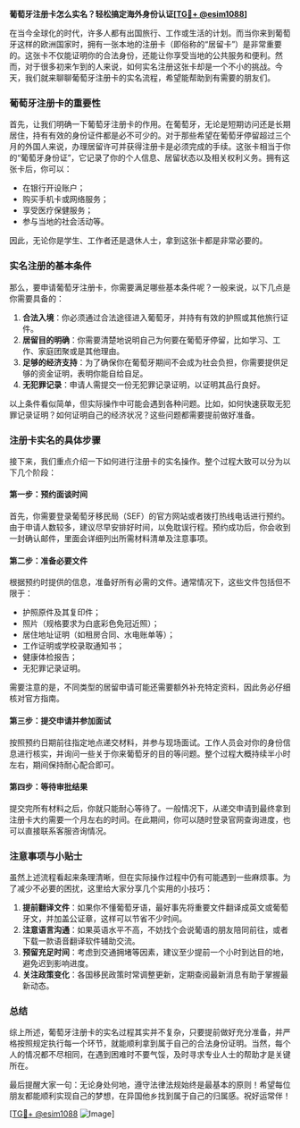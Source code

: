 **葡萄牙注册卡怎么实名？轻松搞定海外身份认证[[TG💪+ @esim1088](https://t.me/s/esim1088)]**

在当今全球化的时代，许多人都有出国旅行、工作或生活的计划。而当你来到葡萄牙这样的欧洲国家时，拥有一张本地的注册卡（即俗称的“居留卡”）是非常重要的。这张卡不仅能证明你的合法身份，还能让你享受当地的公共服务和便利。然而，对于很多初来乍到的人来说，如何实名注册这张卡却是一个不小的挑战。今天，我们就来聊聊葡萄牙注册卡的实名流程，希望能帮助到有需要的朋友们。

### 葡萄牙注册卡的重要性

首先，让我们明确一下葡萄牙注册卡的作用。在葡萄牙，无论是短期访问还是长期居住，持有有效的身份证件都是必不可少的。对于那些希望在葡萄牙停留超过三个月的外国人来说，办理居留许可并获得注册卡是必须完成的手续。这张卡相当于你的“葡萄牙身份证”，它记录了你的个人信息、居留状态以及相关权利义务。拥有这张卡后，你可以：

- 在银行开设账户；
- 购买手机卡或网络服务；
- 享受医疗保健服务；
- 参与当地的社会活动等。

因此，无论你是学生、工作者还是退休人士，拿到这张卡都是非常必要的。

### 实名注册的基本条件

那么，要申请葡萄牙注册卡，你需要满足哪些基本条件呢？一般来说，以下几点是你需要具备的：

1. **合法入境**：你必须通过合法途径进入葡萄牙，并持有有效的护照或其他旅行证件。
2. **居留目的明确**：你需要清楚地说明自己为何要在葡萄牙停留，比如学习、工作、家庭团聚或是其他理由。
3. **足够的经济支持**：为了确保你在葡萄牙期间不会成为社会负担，你需要提供足够的资金证明，表明你能自给自足。
4. **无犯罪记录**：申请人需提交一份无犯罪记录证明，以证明其品行良好。

以上条件看似简单，但实际操作中可能会遇到各种问题。比如，如何快速获取无犯罪记录证明？如何证明自己的经济状况？这些问题都需要提前做好准备。

### 注册卡实名的具体步骤

接下来，我们重点介绍一下如何进行注册卡的实名操作。整个过程大致可以分为以下几个阶段：

#### 第一步：预约面谈时间

首先，你需要登录葡萄牙移民局（SEF）的官方网站或者拨打热线电话进行预约。由于申请人数较多，建议尽早安排好时间，以免耽误行程。预约成功后，你会收到一封确认邮件，里面会详细列出所需材料清单及注意事项。

#### 第二步：准备必要文件

根据预约时提供的信息，准备好所有必需的文件。通常情况下，这些文件包括但不限于：

- 护照原件及其复印件；
- 照片（规格要求为白底彩色免冠近照）；
- 居住地址证明（如租房合同、水电账单等）；
- 工作证明或学校录取通知书；
- 健康体检报告；
- 无犯罪记录证明。

需要注意的是，不同类型的居留申请可能还需要额外补充特定资料，因此务必仔细核对官方指南。

#### 第三步：提交申请并参加面试

按照预约日期前往指定地点递交材料，并参与现场面试。工作人员会对你的身份信息进行核实，并询问一些关于你来葡萄牙的目的等问题。整个过程大概持续半小时左右，期间保持耐心配合即可。

#### 第四步：等待审批结果

提交完所有材料之后，你就只能耐心等待了。一般情况下，从递交申请到最终拿到注册卡大约需要一个月左右的时间。在此期间，你可以随时登录官网查询进度，也可以直接联系客服咨询情况。

### 注意事项与小贴士

虽然上述流程看起来条理清晰，但在实际操作过程中仍有可能遇到一些麻烦事。为了减少不必要的困扰，这里给大家分享几个实用的小技巧：

1. **提前翻译文件**：如果你不懂葡萄牙语，最好事先将重要文件翻译成英文或葡萄牙文，并加盖公证章，这样可以节省不少时间。
2. **注意语言沟通**：如果英语水平不高，不妨找个会说葡语的朋友陪同前往，或者下载一款语音翻译软件辅助交流。
3. **预留充足时间**：考虑到交通拥堵等因素，建议至少提前一个小时到达目的地，避免迟到影响进度。
4. **关注政策变化**：各国移民政策时常调整更新，定期查阅最新消息有助于掌握最新动态。

### 总结

综上所述，葡萄牙注册卡的实名过程其实并不复杂，只要提前做好充分准备，并严格按照规定执行每一个环节，就能顺利拿到属于自己的合法身份证明。当然，每个人的情况都不尽相同，在遇到困难时不要气馁，及时寻求专业人士的帮助才是关键所在。

最后提醒大家一句：无论身处何地，遵守法律法规始终是最基本的原则！希望每位朋友都能顺利实现自己的梦想，在异国他乡找到属于自己的归属感。祝好运常伴！

[[TG💪+ @esim1088](https://t.me/s/esim1088) ![Image](https://i.postimg.cc/4NQfJmqS/Snipaste-2025-05-13-00-14-12.png)]